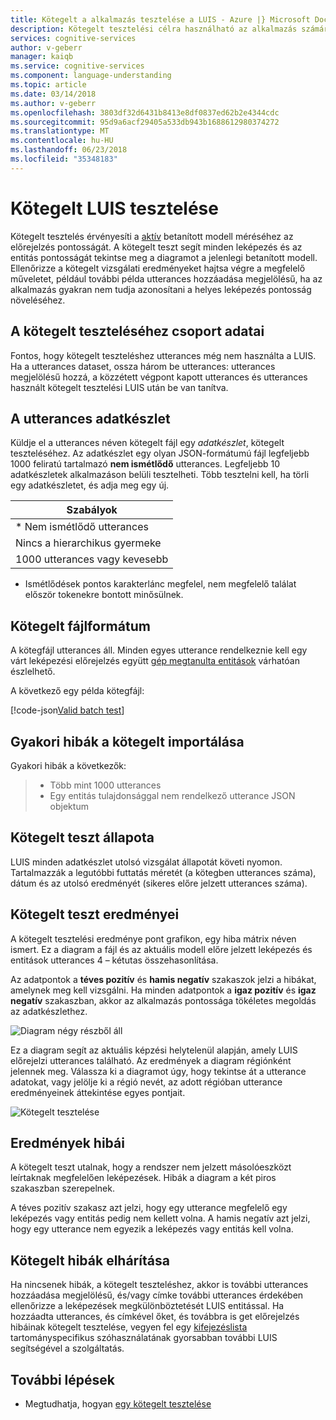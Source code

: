 ```yaml
---
title: Kötegelt a alkalmazás tesztelése a LUIS - Azure |} Microsoft Docs
description: Kötegelt tesztelési célra használható az alkalmazás számára, pontosítsa és a nyelvi megértése folyamatosan dolgozunk.
services: cognitive-services
author: v-geberr
manager: kaiqb
ms.service: cognitive-services
ms.component: language-understanding
ms.topic: article
ms.date: 03/14/2018
ms.author: v-geberr
ms.openlocfilehash: 3803df32d6431b8413e8df0837ed62b2e4344cdc
ms.sourcegitcommit: 95d9a6acf29405a533db943b1688612980374272
ms.translationtype: MT
ms.contentlocale: hu-HU
ms.lasthandoff: 06/23/2018
ms.locfileid: "35348183"
---
```

# <a name="batch-testing-in-luis"></a>Kötegelt LUIS tesztelése

Kötegelt tesztelés érvényesíti a [aktív](luis-concept-version.md#active-version) betanított modell méréséhez az előrejelzés pontosságát. A kötegelt teszt segít minden leképezés és az entitás pontosságát tekintse meg a diagramot a jelenlegi betanított modell. Ellenőrizze a kötegelt vizsgálati eredményeket hajtsa végre a megfelelő műveletet, például további példa utterances hozzáadása megjelölésű, ha az alkalmazás gyakran nem tudja azonosítani a helyes leképezés pontosság növeléséhez.

## <a name="group-data-for-batch-test"></a>A kötegelt teszteléséhez csoport adatai
Fontos, hogy kötegelt teszteléshez utterances még nem használta a LUIS. Ha a utterances dataset, ossza három be utterances: utterances megjelölésű hozzá, a közzétett végpont kapott utterances és utterances használt kötegelt tesztelési LUIS után be van tanítva. 

## <a name="a-dataset-of-utterances"></a>A utterances adatkészlet
Küldje el a utterances néven kötegelt fájl egy *adatkészlet*, kötegelt teszteléséhez. Az adatkészlet egy olyan JSON-formátumú fájl legfeljebb 1000 feliratú tartalmazó **nem ismétlődő** utterances. Legfeljebb 10 adatkészletek alkalmazáson belüli tesztelheti. Több tesztelni kell, ha törli egy adatkészletet, és adja meg egy új.

|**Szabályok**|
|--|
|* Nem ismétlődő utterances|
|Nincs a hierarchikus gyermeke|
|1000 utterances vagy kevesebb|

* Ismétlődések pontos karakterlánc megfelel, nem megfelelő találat először tokenekre bontott minősülnek. 

<a name="json-file-with-no-duplicates"></a>
<a name="example-batch-file"></a>
## <a name="batch-file-format"></a>Kötegelt fájlformátum
A kötegfájl utterances áll. Minden egyes utterance rendelkeznie kell egy várt leképezési előrejelzés együtt [gép megtanulta entitások](luis-concept-entity-types.md#types-of-entities) várhatóan észlelhető. 

A következő egy példa kötegfájl:

   [!code-json[Valid batch test](~/samples-luis/documentation-samples/batch-testing/travel-agent-1.json)]


## <a name="common-errors-importing-a-batch"></a>Gyakori hibák a kötegelt importálása
Gyakori hibák a következők: 

> * Több mint 1000 utterances
> * Egy entitás tulajdonsággal nem rendelkező utterance JSON objektum

## <a name="batch-test-state"></a>Kötegelt teszt állapota
LUIS minden adatkészlet utolsó vizsgálat állapotát követi nyomon. Tartalmazzák a legutóbbi futtatás méretét (a kötegben utterances száma), dátum és az utolsó eredményét (sikeres előre jelzett utterances száma).

<a name="sections-of-the-results-chart"></a>
## <a name="batch-test-results"></a>Kötegelt teszt eredményei
A kötegelt tesztelési eredménye pont grafikon, egy hiba mátrix néven ismert. Ez a diagram a fájl és az aktuális modell előre jelzett leképezés és entitások utterances 4 – kétutas összehasonlítása. 

Az adatpontok a **téves pozitív** és **hamis negatív** szakaszok jelzi a hibákat, amelynek meg kell vizsgálni. Ha minden adatpontok a **igaz pozitív** és **igaz negatív** szakaszban, akkor az alkalmazás pontossága tökéletes megoldás az adatkészlethez.

![Diagram négy részből áll](./media/luis-concept-batch-test/chart-sections.png)

Ez a diagram segít az aktuális képzési helytelenül alapján, amely LUIS előrejelzi utterances található. Az eredmények a diagram régiónként jelennek meg. Válassza ki a diagramot úgy, hogy tekintse át a utterance adatokat, vagy jelölje ki a régió nevét, az adott régióban utterance eredményeinek áttekintése egyes pontjait.

![Kötegelt tesztelése](./media/luis-concept-batch-test/batch-testing.png)

## <a name="errors-in-the-results"></a>Eredmények hibái
A kötegelt teszt utalnak, hogy a rendszer nem jelzett másolóeszközt leírtaknak megfelelően leképezések. Hibák a diagram a két piros szakaszban szerepelnek. 

A téves pozitív szakasz azt jelzi, hogy egy utterance megfelelő egy leképezés vagy entitás pedig nem kellett volna. A hamis negatív azt jelzi, hogy egy utterance nem egyezik a leképezés vagy entitás kell volna. 

## <a name="fixing-batch-errors"></a>Kötegelt hibák elhárítása
Ha nincsenek hibák, a kötegelt teszteléshez, akkor is további utterances hozzáadása megjelölésű, és/vagy címke további utterances érdekében ellenőrizze a leképezések megkülönböztetését LUIS entitással. Ha hozzáadta utterances, és címkével őket, és továbbra is get előrejelzés hibáinak kötegelt tesztelése, vegyen fel egy [kifejezéslista](luis-concept-feature.md) tartományspecifikus szóhasználatának gyorsabban további LUIS segítségével a szolgáltatás. 

## <a name="next-steps"></a>További lépések

* Megtudhatja, hogyan [egy kötegelt tesztelése](luis-how-to-batch-test.md)